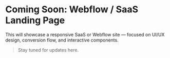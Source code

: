 # Coming Soon: Webflow / SaaS Landing Page

This will showcase a responsive SaaS or Webflow site — focused on UI/UX design, conversion flow, and interactive components.

> Stay tuned for updates here.
